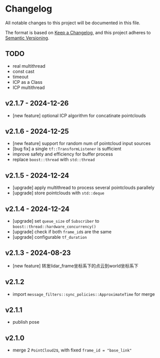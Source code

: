 # Changelog

All notable changes to this project will be documented in this file.

The format is based on [Keep a Changelog](https://keepachangelog.com/en/1.1.0/),
and this project adheres to [Semantic Versioning](https://semver.org/spec/v2.0.0.html).

## TODO
- real multithread
- const cast
- timeout
- ICP as a Class
- ICP multithread

## v2.1.7 - 2024-12-26
- [new feature] optional ICP algorithm for concatinate pointclouds

## v2.1.6 - 2024-12-25
- [new feature] support for random num of pointcloud input sources
- [bug fix] a single `tf::TransformListener` is sufficient
- improve safety and efficiency for buffer process
- replace `boost::thread` with `std::thread`

## v2.1.5 - 2024-12-24
- [upgrade] apply multithread to process several pointclouds parallely
- [upgrade] store pointclouds with `std::deque`

## v2.1.4 - 2024-12-24
- [upgrade] set `queue_size` of `Subscriber` to `boost::thread::hardware_concurrency()`
- [upgrade] check if both `frame_id`s are the same
- [upgrade] configurable `tf_duration`

## v2.1.3 - 2024-08-23
- [new feature] 转发lidar_frame坐标系下的点云到world坐标系下

## v2.1.2
- import `message_filters::sync_policies::ApproximateTime` for merge

## v2.1.1
- publish pose

## v2.1.0
- merge 2 `PointCloud2`s, with fixed `frame_id = "base_link"`
